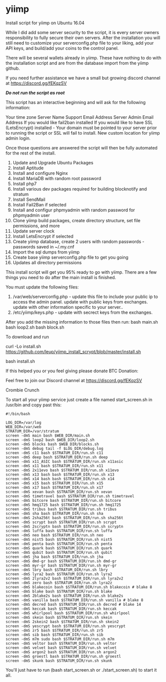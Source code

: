 # yiimp
Install script for yiimp on Ubuntu 16.04

While I did add some server security to the script, it is every server owners responsibility to fully secure their own servers. After the installation you will still need to customize your serverconfig.php file to your liking, add your API keys, and build/add your coins to the control panel. 

There will be several wallets already in yiimp. These have nothing to do with the installation script and are from the database import from the yiimp github. 

If you need further assistance we have a small but growing discord channel at https://discord.gg/fEKqzSV

*****Do not run the script as root*****

This script has an interactive beginning and will ask for the following information:

Your time zone
Server Name 
Support Email Address
Server Admin Email Address
If you would like fail2ban installed
If you would like to have SSL (LetsEncrypt) installed - Your domain must be pointed to your server prior to running the script or SSL will fail to install. 
New custom location for yiimp admin login. 

Once those questions are answered the script will then be fully automated for the rest of the install. 

1. Update and Upgrade Ubuntu Packages
2. Install Aptitude
3. Install and configure Nginx
4. Install MariaDB with random root password
5. Install php7
6. Install various dev packages required for building blocknotify and stratum
7. Install SendMail
8. Install Fail2Ban if selected
9. Install and configur phpmyadmin with random password for phpmyadmin user
10. Clone yiimp build packages, create directory structure, set file permissions, and more
11. Update server clock
12. Install LetsEncrypt if selected
13. Create yiimp database, create 2 users with random passwords - passwords saved in ~/.my.cnf
14. Import the sql dumps from yiimp
15. Create base yiimp serverconfig.php file to get you going
16. Updates all directory permissions

This install script will get you 95% ready to go with yiimp. There are a few things you need to do after the main install is finished.

You must update the following files:

1. /var/web/serverconfig.php - update this file to include your public ip to access the admin panel. update with public keys from exchanges. update with other information specific to your server..
2. /etc/yiimp/keys.php - update with secrect keys from the exchanges. 

After you add the missing information to those files then run:
bash main.sh
bash loop2.sh
bash block.sh

To download and run 

curl -Lo install.sh https://github.com/leup/yiimp_install_scrypt/blob/master/install.sh

bash install.sh


If this helped you or you feel giving please donate BTC Donation: 

Feel free to join our Discord channel at https://discord.gg/fEKqzSV

Crombie Crunch




To start all your yiimp service just create a file named start_screen.sh in /usr/bin and copy past this:

```sudo nano screen_start.sh
#!/bin/bash

LOG_DIR=/var/log
WEB_DIR=/var/web
STRATUM_DIR=/var/stratum
screen -dmS main bash $WEB_DIR/main.sh
screen -dmS loop2 bash $WEB_DIR/loop2.sh
screen -dmS blocks bash $WEB_DIR/blocks.sh
screen -dmS debug tail -f $LOG_DIR/debug.log
screen -dmS c11 bash $STRATUM_DIR/run.sh c11
screen -dmS deep bash $STRATUM_DIR/run.sh deep
screen -dmS x11_ASIC bash $STRATUM_DIR/run.sh x11asic
screen -dmS x11 bash $STRATUM_DIR/run.sh x11
screen -dmS 2x11evo bash $STRATUM_DIR/run.sh x11evo
screen -dmS x13 bash bash $STRATUM_DIR/run.sh x13
screen -dmS x14 bash bash $STRATUM_DIR/run.sh x14
screen -dmS x15 bash $STRATUM_DIR/run.sh x15
screen -dmS x17 bash $STRATUM_DIR/run.sh x17
screen -dmS xevan bash $STRATUM_DIR/run.sh xevan
screen -dmS timetravel bash $STRATUM_DIR/run.sh timetravel
screen -dmS bitcore bash $STRATUM_DIR/run.sh bitcore
screen -dmS hmq1725 bash $STRATUM_DIR/run.sh hmq1725
screen -dmS tribus bash $STRATUM_DIR/run.sh tribus
screen -dmS sha bash $STRATUM_DIR/run.sh sha
screen -dmS 2sha256t bash $STRATUM_DIR/run.sh sha256t
screen -dmS scrypt bash $STRATUM_DIR/run.sh scrypt
screen -dmS 2scryptn bash $STRATUM_DIR/run.sh scryptn
screen -dmS luffa bash $STRATUM_DIR/run.sh luffa
screen -dmS neo bash $STRATUM_DIR/run.sh neo
screen -dmS nist5 bash $STRATUM_DIR/run.sh nist5
screen -dmS penta bash $STRATUM_DIR/run.sh penta
screen -dmS quark bash $STRATUM_DIR/run.sh quark
screen -dmS qubit bash $STRATUM_DIR/run.sh qubit
screen -dmS jha bash $STRATUM_DIR/run.sh jha
screen -dmS dmd-gr bash $STRATUM_DIR/run.sh dmd-gr
screen -dmS myr-gr bash $STRATUM_DIR/run.sh myr-gr
screen -dmS lbry bash $STRATUM_DIR/run.sh lbry
screen -dmS lyra2 bash $STRATUM_DIR/run.sh lyra2
screen -dmS 2lyra2v2 bash $STRATUM_DIR/run.sh lyra2v2
screen -dmS zero bash $STRATUM_DIR/run.sh lyra2z
screen -dmS blakecoin bash $STRATUM_DIR/run.sh blakecoin # blake 8
screen -dmS blake bash $STRATUM_DIR/run.sh blake
screen -dmS 2blake2s bash $STRATUM_DIR/run.sh blake2s
screen -dmS vanilla bash $STRATUM_DIR/run.sh vanilla # blake 8
screen -dmS decred bash $STRATUM_DIR/run.sh decred # blake 14
screen -dmS keccak bash $STRATUM_DIR/run.sh keccak
screen -dmS whirlpool bash $STRATUM_DIR/run.sh whirlpool
screen -dmS skein bash $STRATUM_DIR/run.sh skein
screen -dmS 2skein2 bash $STRATUM_DIR/run.sh skein2
screen -dmS yescrypt bash $STRATUM_DIR/run.sh yescrypt
screen -dmS zr5 bash $STRATUM_DIR/run.sh zr5
screen -dmS sib bash $STRATUM_DIR/run.sh sib
screen -dmS m7m sudo bash $STRATUM_DIR/run.sh m7m
screen -dmS veltor bash $STRATUM_DIR/run.sh veltor
screen -dmS velvet bash $STRATUM_DIR/run.sh velvet
screen -dmS argon2 bash $STRATUM_DIR/run.sh argon2
screen -dmS groestl bash $STRATUM_DIR/run.sh groestl
screen -dmS skunk bash $STRATUM_DIR/run.sh skunk
```


You'll just have to run (bash start_screen.sh or ./start_screen.sh) to start it all.
